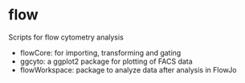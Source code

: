 # flow
Scripts for flow cytometry analysis

+ flowCore: for importing, transforming and gating
+ ggcyto: a ggplot2 package for plotting of FACS data
+ flowWorkspace: package to analyze data after analysis in FlowJo
